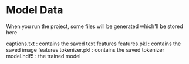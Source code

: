 # Model Data

When you run the project, some files will be generated which'll be stored here

captions.txt : contains the saved text features
features.pkl : contains the saved image features
tokenizer.pkl : contains the saved tokenizer
model.hdf5 : the trained model